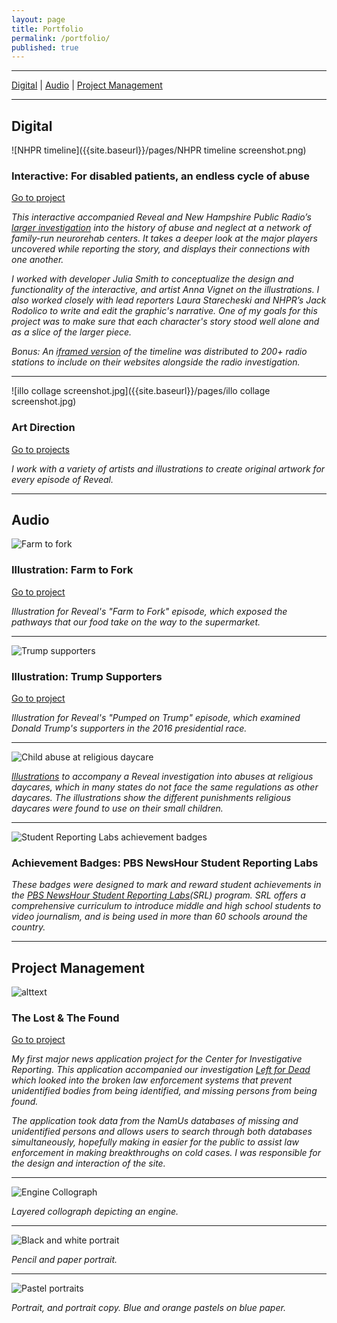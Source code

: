 ```yaml
---
layout: page
title: Portfolio
permalink: /portfolio/
published: true
---
```


---

[Digital](#digital) |
[Audio](#audio) | 
[Project Management](#projectmanagement)

---

<a class="anchor" name="digital"></a>

## Digital 

![NHPR timeline]({{site.baseurl}}/pages/NHPR timeline screenshot.png)

### Interactive: For disabled patients, an endless cycle of abuse

[Go to project](https://www.revealnews.org/article/interactive-for-disabled-patients-an-endless-cycle-of-abuse/)

*This interactive accompanied Reveal and New Hampshire Public Radio’s [larger investigation](https://www.revealnews.org/episodes/a-mountain-of-misconduct/) into the history of abuse and neglect at a network of family-run neurorehab centers. It takes a deeper look at the major players uncovered while reporting the story, and displays their connections with one another.*

*I worked with developer Julia Smith to conceptualize the design and functionality of the interactive, and artist Anna Vignet on the illustrations. I also worked closely with lead reporters Laura Starecheski and NHPR’s Jack Rodolico to write and edit the graphic's narrative. One of my goals for this project was to make sure that each character's story stood well alone and as a slice of the larger piece.*

*Bonus: An [iframed version](http://s3-us-west-1.amazonaws.com/apps-staging-cironline-org/lakeview-timeline/index.html) of the timeline was distributed to 200+ radio stations to include on their websites alongside the radio investigation.* 

---

![illo collage screenshot.jpg]({{site.baseurl}}/pages/illo collage screenshot.jpg)

### Art Direction

[Go to projects](https://www.revealnews.org/episodes)

*I work with a variety of artists and illustrations to create original artwork for every episode of Reveal.*

---

<a class="anchor" name="audio"></a>

## Audio 

![Farm to fork](/img/portfolio_images/food_illo.png)

### Illustration: Farm to Fork

[Go to project](https://www.revealnews.org/episodes/farm-to-fork-uncovering-hazards-in-our-food-systems/)

*Illustration for Reveal's "Farm to Fork" episode, which exposed the pathways that our food take on the way to the supermarket.*

---

![Trump supporters](/img/portfolio_images/trump.png)

### Illustration: Trump Supporters

[Go to project](https://www.revealnews.org/episodes/pumped-on-trump/)

*Illustration for Reveal's "Pumped on Trump" episode, which examined Donald Trump's supporters in the 2016 presidential race.*

---

![Child abuse at religious daycare](/img/portfolio_images/child_abuse.png)

*[Illustrations](https://www.revealnews.org/blog/from-hot-hands-to-banana-pinches-church-day-cares-are-hurting-kids-and-getting-away-with-it/) to accompany a Reveal investigation into abuses at religious daycares, which in many states do not face the same regulations as other daycares. The illustrations show the different punishments religious daycares were found to use on their small children.*

---

![Student Reporting Labs achievement badges](/img/portfolio_images/badges.png)

### Achievement Badges: PBS NewsHour Student Reporting Labs

*These badges were designed to mark and reward student achievements in the [PBS NewsHour Student Reporting Labs](http://studentreportinglabs.com)(SRL) program. SRL offers a comprehensive curriculum to introduce middle and high school students to video journalism, and is being used in more than 60 schools around the country.*

---


<a class="anchor" name="projectmanagement"></a>

## Project Management 

![alttext](/img/portfolio_images/lostandfound.png)

### The Lost & The Found

[Go to project](lostandfound.revealnews.org)

*My first major news application project for the Center for Investigative Reporting. This application accompanied our investigation [Left for Dead](http://revealnews.org/leftfordead) which looked into the broken law enforcement systems that prevent unidentified bodies from being identified, and missing persons from being found.*

*The application took data from the NamUs databases of missing and unidentified persons and allows users to search through both databases simultaneously, hopefully making in easier for the public to assist law enforcement in making breakthroughs on cold cases. I was responsible for the design and interaction of the site.*

---

![Engine Collograph](/img/portfolio_images/Engine1.jpg)

*Layered collograph depicting an engine.*

---

![Black and white portrait](/img/portfolio_images/portrait.jpg)

*Pencil and paper portrait.*

---

![Pastel portraits](/img/portfolio_images/double_portrait.jpg)

*Portrait, and portrait copy. Blue and orange pastels on blue paper.*
